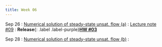 ```yaml
---
title: Week 06
---
```


Sep 26
: [Numerical solution of steady-state unsat. flow (a)](https://guoporousmedialab.github.io/HWRS505-405-2023Fall/lecture/)
  : [Lecture note #09](https://d2l.arizona.edu/d2l/le/content/1348156/Home)
: **Release**{: .label .label-purple}[**HW #03**](#)

Sep 28
: [Numerical solution of steady-state unsat. flow (b)](https://guoporousmedialab.github.io/HWRS505-405-2023Fall/lecture/)
  : [](#)
